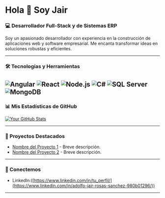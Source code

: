 # Hola 👋 Soy Jair

### 💻 Desarrollador Full-Stack y de Sistemas ERP

Soy un apasionado desarrollador con experiencia en la construcción de aplicaciones web y software empresarial. Me encanta transformar ideas en soluciones robustas y eficientes.

---

### 🛠️ Tecnologías y Herramientas

![Angular](https://img.shields.io/badge/Angular-DD0031?style=for-the-badge&logo=angular&logoColor=white)
![React](https://img.shields.io/badge/React-61DAFB?style=for-the-badge&logo=react&logoColor=white)
![Node.js](https://img.shields.io/badge/Node.js-339933?style=for-the-badge&logo=node.js&logoColor=white)
![C#](https://img.shields.io/badge/C%23-239120?style=for-the-badge&logo=c-sharp&logoColor=white)
![SQL Server](https://img.shields.io/badge/SQL_Server-CC2927?style=for-the-badge&logo=microsoft-sql-server&logoColor=white)
![MongoDB](https://img.shields.io/badge/MongoDB-47A248?style=for-the-badge&logo=mongodb&logoColor=white)
---

### 📊 Mis Estadísticas de GitHub

[![Your GitHub Stats](https://github-readme-stats.vercel.app/api?username=TU_USUARIO&show_icons=true&theme=radical)](https://github.com/anuraghazra/github-readme-stats)

---

### 🚀 Proyectos Destacados

* [Nombre del Proyecto 1](Link_al_proyecto_1) - Breve descripción.
* [Nombre del Proyecto 2](Link_al_proyecto_2) - Breve descripción.

---

### 💬 Conectemos

* LinkedIn:([https://www.linkedin.com/in/tu_perfil/](https://www.linkedin.com/in/adolfo-jair-rosas-sanchez-980b01296/))
---
